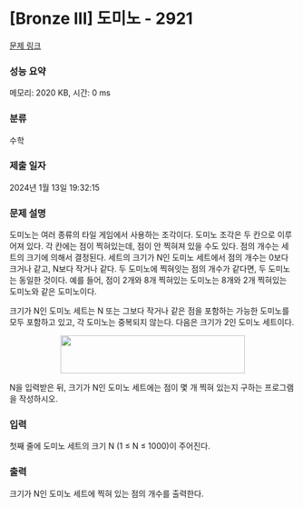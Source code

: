 # [Bronze III] 도미노 - 2921 

[문제 링크](https://www.acmicpc.net/problem/2921) 

### 성능 요약

메모리: 2020 KB, 시간: 0 ms

### 분류

수학

### 제출 일자

2024년 1월 13일 19:32:15

### 문제 설명

<p>도미노는 여러 종류의 타일 게임에서 사용하는 조각이다. 도미노 조각은 두 칸으로 이루어져 있다. 각 칸에는 점이 찍혀있는데, 점이 안 찍혀져 있을 수도 있다. 점의 개수는 세트의 크기에 의해서 결정된다. 세트의 크기가 N인 도미노 세트에서 점의 개수는 0보다 크거나 같고, N보다 작거나 같다. 두 도미노에 찍혀잇는 점의 개수가 같다면, 두 도미노는 동일한 것이다. 예를 들어, 점이 2개와 8개 찍혀있는 도미노는 8개와 2개 찍혀있는 도미노와 같은 도미노이다.</p>

<p>크기가 N인 도미노 세트는 N 또는 그보다 작거나 같은 점을 포함하는 가능한 도미노를 모두 포함하고 있고, 각 도미노는 중복되지 않는다. 다음은 크기가 2인 도미노 세트이다.</p>

<p style="text-align: center;"><img alt="" src="https://upload.acmicpc.net/28c6158c-74d6-4bf5-88c7-fa1c8de9dd88/-/preview/" style="width: 325px; height: 67px;"></p>

<p>N을 입력받은 뒤, 크기가 N인 도미노 세트에는 점이 몇 개 찍혀 있는지 구하는 프로그램을 작성하시오.</p>

### 입력 

 <p>첫째 줄에 도미노 세트의 크기 N (1 ≤ N ≤ 1000)이 주어진다.</p>

### 출력 

 <p>크기가 N인 도미노 세트에 찍혀 있는 점의 개수를 출력한다.</p>

